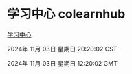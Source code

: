 # 学习中心 colearnhub
[学习中心](http://219.139.197.74:56308/colearnhub/)

2024年 11月 03日 星期日 20:20:02 CST

2024年 11月 03日 星期日 12:20:02 GMT
